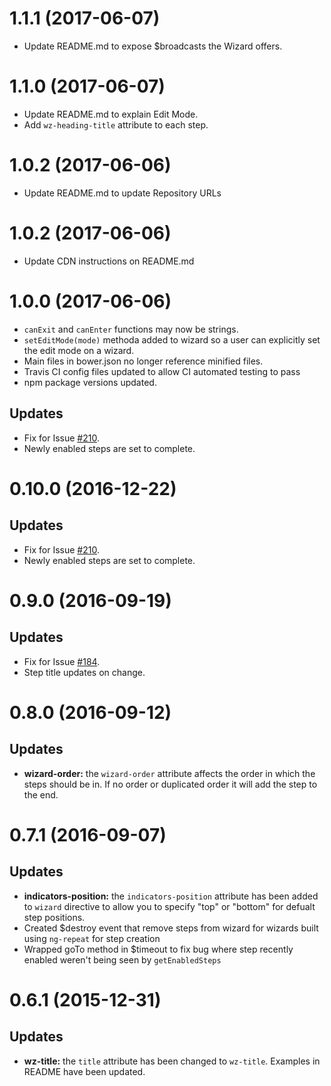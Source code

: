 <a name="1.1.1"></a>
# 1.1.1 (2017-06-07)

- Update README.md to expose $broadcasts the Wizard offers.


<a name="1.1.0"></a>
# 1.1.0 (2017-06-07)

- Update README.md to explain Edit Mode.
- Add `wz-heading-title` attribute to each step.


<a name="1.0.2"></a>
# 1.0.2 (2017-06-06)

- Update README.md to update Repository URLs


<a name="1.0.1"></a>
# 1.0.2 (2017-06-06)

- Update CDN instructions on README.md


<a name="1.0.0"></a>
# 1.0.0 (2017-06-06)

- `canExit` and `canEnter` functions may now be strings.
- `setEditMode(mode)` methoda added to wizard so a user can explicitly set the edit mode on a wizard.
- Main files in bower.json no longer reference minified files.
- Travis CI config files updated to allow CI automated testing to pass
- npm package versions updated.

## Updates

- Fix for Issue [#210](https://github.com/angular-wizard/angular-wizard/issues/210).
- Newly enabled steps are set to complete.

<a name="0.10.0"></a>
# 0.10.0 (2016-12-22)

## Updates

- Fix for Issue [#210](https://github.com/angular-wizard/angular-wizard/issues/210).
- Newly enabled steps are set to complete.

<a name="0.9.0"></a>
# 0.9.0 (2016-09-19)

## Updates

- Fix for Issue [#184](https://github.com/angular-wizard/angular-wizard/issues/184).
- Step title updates on change.

<a name="0.8.0"></a>
# 0.8.0 (2016-09-12)

## Updates

- **wizard-order:** the `wizard-order` attribute affects the order in which the steps should be in. If no order or duplicated order it will add the step to the end.

<a name="0.7.1"></a>
# 0.7.1 (2016-09-07)

## Updates

- **indicators-position:** the `indicators-position` attribute has been added to `wizard` directive to allow you to specify "top" or "bottom" for defualt step positions.
- Created $destroy event that remove steps from wizard for wizards built using `ng-repeat` for step creation
- Wrapped goTo method in $timeout to fix bug where step recently enabled weren't being seen by `getEnabledSteps`

<a name="0.6.1"></a>
# 0.6.1 (2015-12-31)

## Updates

- **wz-title:** the `title` attribute has been changed to `wz-title`.  Examples in README have been updated.
